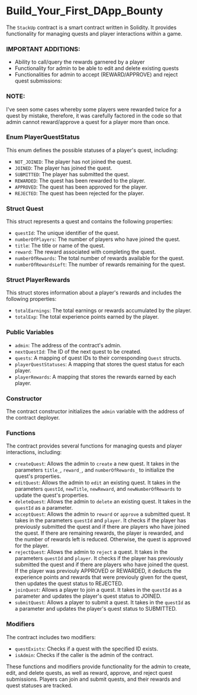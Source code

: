# Build_Your_First_DApp_Bounty
The `StackUp` contract is a smart contract written in Solidity. It provides functionality for managing quests and player interactions within a game.

### IMPORTANT ADDITIONS:
- Ability to call/query the rewards garnered by a player
- Functionality for admin to be able to edit and delete existing quests
- Functionalities for admin to accept (REWARD/APPROVE) and reject quest submissions:
### NOTE: 
I've seen some cases whereby some players were rewarded twice for a quest by mistake, therefore, it was carefully factored in the code so that admin cannot reward/approve a quest for a player more than once. 


### Enum PlayerQuestStatus
This enum defines the possible statuses of a player's quest, including:
- `NOT_JOINED`: The player has not joined the quest.
- `JOINED`: The player has joined the quest.
- `SUBMITTED`: The player has submitted the quest.
- `REWARDED`: The quest has been rewarded to the player.
- `APPROVED`: The quest has been approved for the player.
- `REJECTED`: The quest has been rejected for the player.

### Struct Quest
This struct represents a quest and contains the following properties:
- `questId`: The unique identifier of the quest.
- `numberOfPlayers`: The number of players who have joined the quest.
- `title`: The title or name of the quest.
- `reward`: The reward associated with completing the quest.
- `numberOfRewards`: The total number of rewards available for the quest.
- `numberOfRewardsLeft`: The number of rewards remaining for the quest.

### Struct PlayerRewards
This struct stores information about a player's rewards and includes the following properties:
- `totalEarnings`: The total earnings or rewards accumulated by the player.
- `totalExp`: The total experience points earned by the player.

### Public Variables
- `admin`: The address of the contract's admin.
- `nextQuestId`: The ID of the next quest to be created.
- `quests`: A mapping of quest IDs to their corresponding `Quest` structs.
- `playerQuestStatuses`: A mapping that stores the quest status for each player.
- `playerRewards`: A mapping that stores the rewards earned by each player.

### Constructor
The contract constructor initializes the `admin` variable with the address of the contract deployer.

### Functions
The contract provides several functions for managing quests and player interactions, including:

- `createQuest`: Allows the admin to `create` a new quest. It takes in the parameters `title_`, `reward_`, and `numberOfRewards_` to initialize the quest's properties.
- `editQuest`: Allows the admin to `edit` an existing quest. It takes in the parameters `questId`, `newTitle`, `newReward`, and `newNumberOfRewards` to update the quest's properties.
- `deleteQuest`: Allows the admin to `delete` an existing quest. It takes in the `questId` as a parameter.
- `acceptQuest`: Allows the admin to `reward` or `approve` a submitted quest. It takes in the parameters `questId` and `player`. It checks if the player has previously submitted the quest and if there are players who have joined the quest. If there are remaining rewards, the player is rewarded, and the number of rewards left is reduced. Otherwise, the quest is approved for the player.
- `rejectQuest`: Allows the admin to `reject` a quest. It takes in the parameters `questId` and `player`. It checks if the player has previously submitted the quest and if there are players who have joined the quest. If the player was previouly APPROVED or REWARDED, it deducts the experience points and rewards that were previouly given for the quest, then updates the quest status to REJECTED.
- `joinQuest`: Allows a player to join a quest. It takes in the `questId` as a parameter and updates the player's quest status to JOINED.
- `submitQuest`: Allows a player to submit a quest. It takes in the `questId` as a parameter and updates the player's quest status to SUBMITTED.

### Modifiers
The contract includes two modifiers:
- `questExists`: Checks if a quest with the specified ID exists.
- `isAdmin`: Checks if the caller is the admin of the contract.

These functions and modifiers provide functionality for the admin to create, edit, and delete quests, as well as reward, approve, and reject quest submissions. Players can join and submit quests, and their rewards and quest statuses are tracked.


